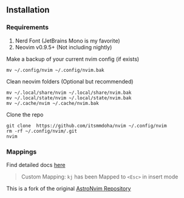 ## Installation

### Requirements
  1. Nerd Font (JetBrains Mono is my favorite)
  2. Neovim v0.9.5+ (Not including nightly)

Make a backup of your current nvim config (if exists)

```shell
mv ~/.config/nvim ~/.config/nvim.bak
```

Clean neovim folders (Optional but recommended)

```shell
mv ~/.local/share/nvim ~/.local/share/nvim.bak
mv ~/.local/state/nvim ~/.local/state/nvim.bak
mv ~/.cache/nvim ~/.cache/nvim.bak
```

Clone the repo

```shell
git clone  https://github.com/itsmmdoha/nvim ~/.config/nvim
rm -rf ~/.config/nvim/.git
nvim
```

### Mappings

Find detailed docs [here](https://docs.astronvim.com/mappings)

> Custom Mapping: `kj` has been Mapped to `<Esc>` in insert mode

This is a fork of the original [AstroNvim Repository](https://github.com/AstroNvim/template)
